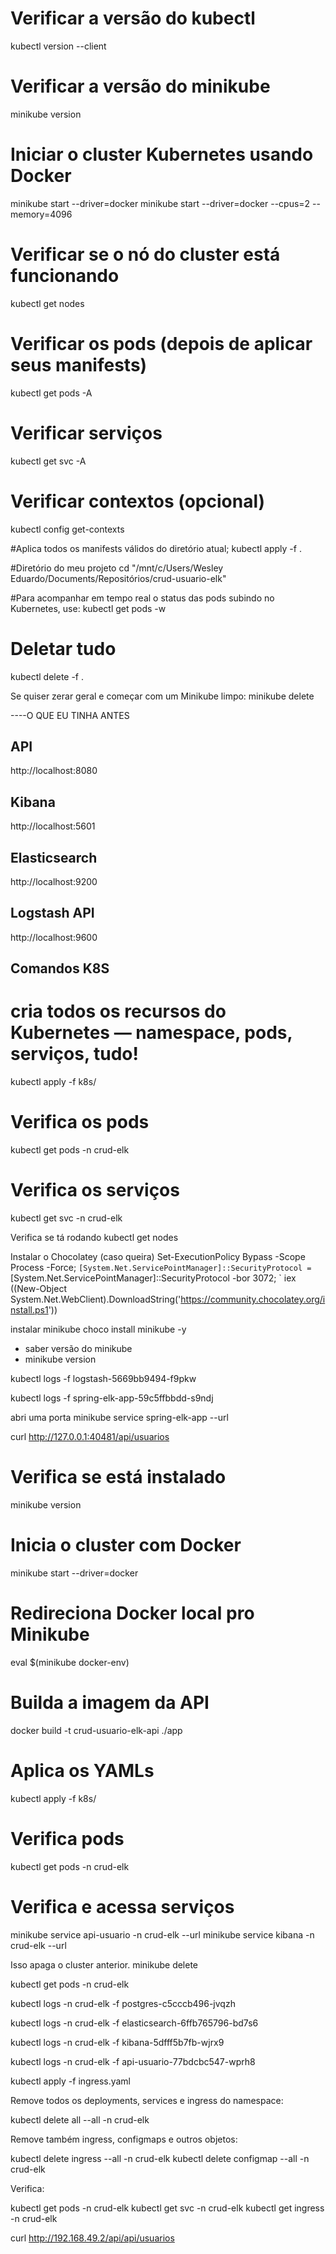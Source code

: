 # Verificar a versão do kubectl
kubectl version --client

# Verificar a versão do minikube
minikube version

# Iniciar o cluster Kubernetes usando Docker
minikube start --driver=docker
minikube start --driver=docker --cpus=2 --memory=4096

# Verificar se o nó do cluster está funcionando
kubectl get nodes

# Verificar os pods (depois de aplicar seus manifests)
kubectl get pods -A

# Verificar serviços
kubectl get svc -A

# Verificar contextos (opcional)
kubectl config get-contexts


#Aplica todos os manifests válidos do diretório atual;
kubectl apply -f .

#Diretório do meu projeto
cd "/mnt/c/Users/Wesley Eduardo/Documents/Repositórios/crud-usuario-elk"

#Para acompanhar em tempo real o status das pods subindo no Kubernetes, use:
kubectl get pods -w

# Deletar tudo
kubectl delete -f .

Se quiser zerar geral e começar com um Minikube limpo:
minikube delete





----O QUE EU TINHA ANTES


## API
http://localhost:8080

## Kibana
http://localhost:5601

## Elasticsearch
http://localhost:9200

## Logstash API
http://localhost:9600


## Comandos K8S

# cria todos os recursos do Kubernetes — namespace, pods, serviços, tudo!
kubectl apply -f k8s/

# Verifica os pods
kubectl get pods -n crud-elk


#  Verifica os serviços
kubectl get svc -n crud-elk


Verifica se tá rodando
kubectl get nodes



Instalar o Chocolatey (caso queira)
Set-ExecutionPolicy Bypass -Scope Process -Force; `
[System.Net.ServicePointManager]::SecurityProtocol = `
[System.Net.ServicePointManager]::SecurityProtocol -bor 3072; `
iex ((New-Object System.Net.WebClient).DownloadString('https://community.chocolatey.org/install.ps1'))


instalar minikube
choco install minikube -y

- saber versão do minikube
- minikube version


kubectl logs -f logstash-5669bb9494-f9pkw

kubectl logs -f spring-elk-app-59c5ffbbdd-s9ndj


abri uma porta
minikube service spring-elk-app --url

curl http://127.0.0.1:40481/api/usuarios

# Verifica se está instalado
minikube version

# Inicia o cluster com Docker
minikube start --driver=docker

# Redireciona Docker local pro Minikube
eval $(minikube docker-env)

# Builda a imagem da API
docker build -t crud-usuario-elk-api ./app

# Aplica os YAMLs
kubectl apply -f k8s/

# Verifica pods
kubectl get pods -n crud-elk

# Verifica e acessa serviços
minikube service api-usuario -n crud-elk --url
minikube service kibana -n crud-elk --url


Isso apaga o cluster anterior.
minikube delete


kubectl get pods -n crud-elk



kubectl logs -n crud-elk -f postgres-c5cccb496-jvqzh

kubectl logs -n crud-elk -f elasticsearch-6ffb765796-bd7s6

kubectl logs -n crud-elk -f kibana-5dfff5b7fb-wjrx9

kubectl logs -n crud-elk -f api-usuario-77bdcbc547-wprh8


kubectl apply -f ingress.yaml


Remove todos os deployments, services e ingress do namespace:

kubectl delete all --all -n crud-elk



Remove também ingress, configmaps e outros objetos:

kubectl delete ingress --all -n crud-elk
kubectl delete configmap --all -n crud-elk


Verifica:

kubectl get pods -n crud-elk
kubectl get svc -n crud-elk
kubectl get ingress -n crud-elk


curl http://192.168.49.2/api/api/usuarios


